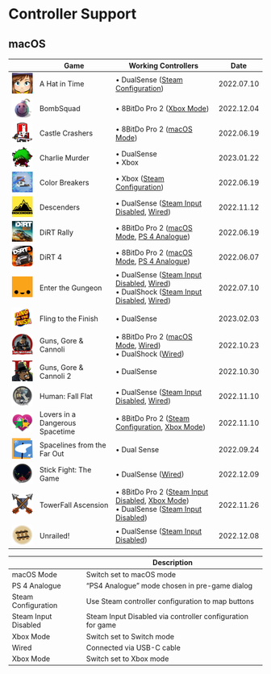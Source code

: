 # Controller Support

## macOS

|                                                                                                                     | Game                            | Working Controllers                                                                                                                                         | Date       |
| ------------------------------------------------------------------------------------------------------------------- | ------------------------------- | ----------------------------------------------------------------------------------------------------------------------------------------------------------- | ---------- |
| <img src="Pictures/A Hat in Time.webp" alt="A Hat in Time" style="zoom:20%;" />                                     | A Hat in Time                   | • DualSense ([Steam Configuration](#steam-configuration))                                                                                                   | 2022.07.10 |
| <img src="Pictures/BombSquad.webp" alt="BombSquad" style="zoom:20%;" />                                             | BombSquad                       | • 8BitDo Pro 2 ([Xbox Mode](#xbox-mode))                                                                                                                    | 2022.12.04 |
| <img src="Pictures/Castle Crashers.webp" alt="Castle Crashers" style="zoom:20%;" />                                 | Castle Crashers                 | • 8BitDo Pro 2 ([macOS Mode](#macos-mode))                                                                                                                  | 2022.06.19 |
| <img src="Pictures/Charlie Murder.webp" alt="Charlie Murder" style="zoom:20%;" />                                   | Charlie Murder                  | • DualSense <br/> • Xbox                                                                                                                                    | 2023.01.22 |
| <img src="Pictures/Color Breakers.webp" alt="Color Breakers" style="zoom:20%;" />                                   | Color Breakers                  | • Xbox ([Steam Configuration](#steam-configuration))                                                                                                        | 2022.06.19 |
| <img src="Pictures/Descenders.webp" alt="Descenders" style="zoom:20%;" />                                           | Descenders                      | • DualSense ([Steam Input Disabled](steam-input-disabled), [Wired](#wired))                                                                                 | 2022.11.12 |
| <img src="Pictures/DiRT Rally.webp" alt="DiRT Rally" style="zoom:20%;" />                                           | DiRT Rally                      | • 8BitDo Pro 2 ([macOS Mode](#macos-mode), [PS 4 Analogue](ps-4-analogue))                                                                                  | 2022.06.19 |
| <img src="Pictures/DiRT 4.webp" alt="DiRT 4" style="zoom:20%;" />                                                   | DiRT 4                          | • 8BitDo Pro 2 ([macOS Mode](#macos-mode), [PS 4 Analogue](ps-4-analogue))                                                                                  | 2022.06.07 |
| <img src="Pictures/Enter the Gungeon.webp" alt="Enter the Gungeon" style="zoom:20%;" />                             | Enter the Gungeon               | • DualSense ([Steam Input Disabled](steam-input-disabled), [Wired](#wired))<br/>• DualShock ([Steam Input Disabled](steam-input-disabled), [Wired](#wired)) | 2022.07.10 |
| <img src="Pictures/Fling to the Finish.webp" alt="Fling to the Finish" style="zoom:20%;" />                         | Fling to the Finish             | • DualSense                                                                                                                                                 | 2023.02.03 |
| <img src="Pictures/Guns, Gore & Cannoli.webp" alt="Guns, Gore & Cannoli" style="zoom:20%;" />                       | Guns, Gore & Cannoli            | • 8BitDo Pro 2 ([macOS Mode](#macos-mode), [Wired](#wired))<br/>• DualShock ([Wired](#wired))                                                               | 2022.10.23 |
| <img src="Pictures/Guns, Gore & Cannoli 2.webp" alt="Guns, Gore & Cannoli 2" style="zoom:20%;" />                   | Guns, Gore & Cannoli 2          | • DualSense                                                                                                                                                 | 2022.10.30 |
| <img src="Pictures/Human - Fall Flat.webp" alt="Human: Fall Flat" style="zoom:20%;" />                              | Human: Fall Flat                | • DualSense ([Steam Input Disabled](steam-input-disabled), [Wired](#wired))                                                                                 | 2022.11.10 |
| <img src="Pictures/Lovers in a Dangerous Spacetime.webp" alt="Lovers in a Dangerous Spacetime" style="zoom:20%;" /> | Lovers in a Dangerous Spacetime | • 8BitDo Pro 2 ([Steam Configuration](#steam-configuration), [Xbox Mode](#xbox-mode))                                                                       | 2022.11.10 |
| <img src="Pictures/Spacelines from the Far Out.webp" alt="Spacelines from the Far Out" style="zoom:20%;" />         | Spacelines from the Far Out     | • Dual Sense                                                                                                                                                | 2022.09.24 |
| <img src="Pictures/Stick Fight - The Game.webp" alt="Stick Fight: The Game" style="zoom:20%;" />                    | Stick Fight: The Game           | • DualSense ([Wired](#wired))                                                                                                                               | 2022.12.09 |
| <img src="Pictures/TowerFall Ascension.webp" alt="TowerFall Ascension" style="zoom:20%;" />                         | TowerFall Ascension             | • 8BitDo Pro 2 ([Steam Input Disabled](steam-input-disabled), [Xbox Mode](#xbox-mode))<br/>• DualSense ([Steam Input Disabled](steam-input-disabled))       | 2022.11.26 |
| <img src="Pictures/Unrailed!.webp" alt="Unrailed!" style="zoom:20%;" />                                             | Unrailed!                       | • DualSense ([Steam Input Disabled](steam-input-disabled))                                                                                                  | 2022.12.08 |

|                                                         | Description                                                |
| ------------------------------------------------------- | ---------------------------------------------------------- |
| <a name="macos-mode">macOS Mode</a>                     | Switch set to macOS mode                                   |
| <a name="ps-4-analogue">PS 4 Analogue</a>               | “PS4 Analogue” mode chosen in pre-game dialog              |
| <a name="steam-configuration">Steam Configuration</a>   | Use Steam controller configuration to map buttons          |
| <a name="steam-input-disabled">Steam Input Disabled</a> | Steam Input Disabled via controller configuration for game |
| <a name="switch-mode">Xbox Mode</a>                     | Switch set to Switch mode                                  |
| <a name="wired">Wired</a>                               | Connected via USB-C cable                                  |
| <a name="xbox-mode">Xbox Mode</a>                       | Switch set to Xbox mode                                    |
